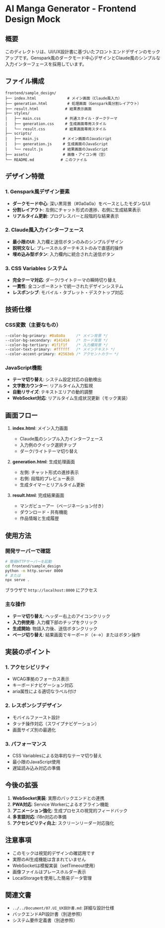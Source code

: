 # AI Manga Generator - Frontend Design Mock

## 概要

このディレクトリは、UI/UX設計書に基づいたフロントエンドデザインのモックアップです。Genspark風のダークモード中心デザインとClaude風のシンプルな入力インターフェースを採用しています。

## ファイル構成

```
frontend/sample_design/
├── index.html              # メイン画面（Claude風入力）
├── generation.html         # 処理画面（Genspark風分割レイアウト）
├── result.html            # 結果表示画面
├── styles/
│   ├── main.css           # 共通スタイル・ダークテーマ
│   ├── generation.css     # 生成画面専用スタイル
│   └── result.css         # 結果画面専用スタイル
├── scripts/
│   ├── main.js           # メイン画面のJavaScript
│   ├── generation.js     # 生成画面のJavaScript
│   └── result.js         # 結果画面のJavaScript
├── assets/               # 画像・アイコン用（空）
└── README.md            # このファイル
```

## デザイン特徴

### 1. Genspark風デザイン要素
- **ダークモード中心**: 深い黒背景（#0a0a0a）をベースとしたモダンなUI
- **分割レイアウト**: 左側にチャット形式の進捗、右側に生成結果表示
- **リアルタイム更新**: プログレスバーと段階的な結果表示

### 2. Claude風入力インターフェース
- **最小限のUI**: 入力欄と送信ボタンのみのシンプルデザイン
- **説明文なし**: プレースホルダーテキストのみで直感的操作
- **埋め込み型ボタン**: 入力欄内に統合された送信ボタン

### 3. CSS Variables システム
- **完全テーマ対応**: ダーク/ライトテーマの瞬時切り替え
- **一貫性**: 全コンポーネントで統一されたデザインシステム
- **レスポンシブ**: モバイル・タブレット・デスクトップ対応

## 技術仕様

### CSS変数（主要なもの）
```css
--color-bg-primary: #0a0a0a     /* メイン背景 */
--color-bg-secondary: #141414   /* カード背景 */
--color-bg-tertiary: #1f1f1f    /* 入力欄背景 */
--color-text-primary: #ffffff   /* メインテキスト */
--color-accent-primary: #2563eb /* アクセントカラー */
```

### JavaScript機能
- **テーマ切り替え**: システム設定対応の自動検出
- **文字数カウンター**: リアルタイム入力監視
- **自動リサイズ**: テキストエリアの動的調整
- **WebSocket対応**: リアルタイム生成状況更新（モック実装）

## 画面フロー

1. **index.html**: メイン入力画面
   - Claude風のシンプル入力インターフェース
   - 入力例のクイック選択チップ
   - ダーク/ライトテーマ切り替え

2. **generation.html**: 生成処理画面
   - 左側: チャット形式の進捗表示
   - 右側: 段階的プレビュー表示
   - 生成タイマーとリアルタイム更新

3. **result.html**: 完成結果画面
   - マンガビューアー（ページネーション付き）
   - ダウンロード・共有機能
   - 作品情報と生成履歴

## 使用方法

### 開発サーバーで確認
```bash
# 簡易HTTPサーバーを起動
cd frontend/sample_design
python -m http.server 8000
# または
npx serve .
```

ブラウザで `http://localhost:8000` にアクセス

### 主な操作
- **テーマ切り替え**: ヘッダー右上のアイコンクリック
- **入力例使用**: 入力欄下部のチップをクリック
- **生成開始**: 物語入力後、送信ボタンクリック
- **ページ切り替え**: 結果画面でキーボード（←→）またはボタン操作

## 実装のポイント

### 1. アクセシビリティ
- WCAG準拠のフォーカス表示
- キーボードナビゲーション対応
- aria属性による適切なラベル付け

### 2. レスポンシブデザイン
- モバイルファースト設計
- タッチ操作対応（スワイプナビゲーション）
- 画面サイズ別の最適化

### 3. パフォーマンス
- CSS Variablesによる効率的なテーマ切り替え
- 最小限のJavaScript使用
- 遅延読み込み対応の準備

## 今後の拡張

1. **WebSocket実装**: 実際のバックエンドとの連携
2. **PWA対応**: Service Workerによるオフライン機能
3. **アニメーション強化**: 生成プロセスの視覚的フィードバック
4. **多言語対応**: i18n対応の準備
5. **アクセシビリティ向上**: スクリーンリーダー対応強化

## 注意事項

- このモックは視覚的デザインの確認用です
- 実際のAI生成機能は含まれていません
- WebSocketは模擬実装（setTimeout使用）
- 画像ファイルはプレースホルダー表示
- LocalStorageを使用した簡易データ管理

## 関連文書

- `../../Document/07.UI_UX設計書.md`: 詳細な設計仕様
- バックエンドAPI設計書（別途参照）
- システム要件定義書（別途参照）